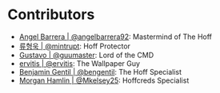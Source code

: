 # Contributors

- [Angel Barrera | @angelbarrera92](https://github.com/angelbarrera92): Mastermind of The Hoff
- [류형욱 | @mintrupt](https://github.com/mintrupt): Hoff Protector
- [Gustavo | @guumaster](https://github.com/guumaster): Lord of the CMD
- [ervitis | @ervitis](https://github.com/ervitis): The Wallpaper Guy
- [Benjamin Gentil | @bengentil](https://github.com/bengentil): The Hoff Specialist
- [Morgan Hamlin | @Mkelsey25](https://github.com/Mkelsey25): Hoffcreds Specialist
